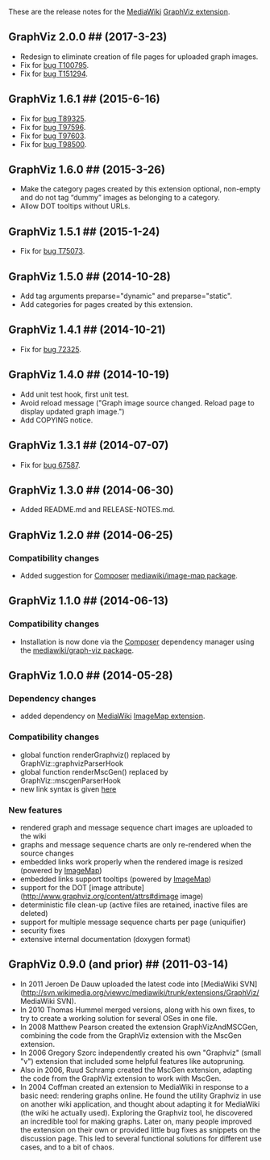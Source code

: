 These are the release notes for the [MediaWiki][mediawiki] [GraphViz extension][gv_ext].

## GraphViz 2.0.0 ## (2017-3-23)
* Redesign to eliminate creation of file pages for uploaded graph images.
* Fix for [bug T100795](https://phabricator.wikimedia.org/T100795).
* Fix for [bug T151294](https://phabricator.wikimedia.org/T151294).

## GraphViz 1.6.1 ## (2015-6-16)
* Fix for [bug T89325](https://phabricator.wikimedia.org/T89325).
* Fix for [bug T97596](https://phabricator.wikimedia.org/T97596).
* Fix for [bug T97603](https://phabricator.wikimedia.org/T97603).
* Fix for [bug T98500](https://phabricator.wikimedia.org/T98500).

## GraphViz 1.6.0 ## (2015-3-26)
* Make the category pages created by this extension optional, non-empty and do not tag “dummy” images as belonging to a category.
* Allow DOT tooltips without URLs.

## GraphViz 1.5.1 ## (2015-1-24)
* Fix for [bug T75073](https://phabricator.wikimedia.org/T75073).

## GraphViz 1.5.0 ## (2014-10-28)
* Add tag arguments preparse="dynamic" and preparse="static".
* Add categories for pages created by this extension.

## GraphViz 1.4.1 ## (2014-10-21)
* Fix for [bug 72325](https://bugzilla.wikimedia.org/show_bug.cgi?id=72325).

## GraphViz 1.4.0 ## (2014-10-19)
* Add unit test hook, first unit test.
* Avoid reload message ("Graph image source changed. Reload page to display updated graph image.")
* Add COPYING notice.

## GraphViz 1.3.1 ## (2014-07-07)
* Fix for [bug 67587](https://bugzilla.wikimedia.org/show_bug.cgi?id=67587).

## GraphViz 1.3.0 ## (2014-06-30)
* Added README.md and RELEASE-NOTES.md.

## GraphViz 1.2.0 ## (2014-06-25)

### Compatibility changes
* Added suggestion for [Composer][composer] [mediawiki/image-map package](https://packagist.org/packages/mediawiki/image-map).

## GraphViz 1.1.0 ## (2014-06-13)

### Compatibility changes
* Installation is now done via the [Composer][composer] dependency manager using the [mediawiki/graph-viz package](https://packagist.org/packages/mediawiki/graph-viz).

## GraphViz 1.0.0 ## (2014-05-28)

### Dependency changes
* added dependency on [MediaWiki][mediawiki] [ImageMap extension][image_map_ext].

### Compatibility changes
* global function renderGraphviz() replaced by GraphViz::graphvizParserHook
* global function renderMscGen() replaced by GraphViz::mscgenParserHook
* new link syntax is given [here](https://www.mediawiki.org/wiki/Extension:GraphViz#Links)

### New features
* rendered graph and message sequence chart images are uploaded to the wiki
* graphs and message sequence charts are only re-rendered when the source changes
* embedded links work properly when the rendered image is resized (powered by [ImageMap][image_map_ext])
* embedded links support tooltips (powered by [ImageMap][image_map_ext])
* support for the DOT [image attribute](http://www.graphviz.org/content/attrs#dimage image)
* deterministic file clean-up (active files are retained, inactive files are deleted)
* support for multiple message sequence charts per page (uniquifier)
* security fixes
* extensive internal documentation (doxygen format)

## GraphViz 0.9.0 (and prior) ## (2011-03-14)
* In 2011 Jeroen De Dauw uploaded the latest code into [MediaWiki SVN](http://svn.wikimedia.org/viewvc/mediawiki/trunk/extensions/GraphViz/ MediaWiki SVN).
* In 2010 Thomas Hummel merged versions, along with his own fixes, to try to create a working solution for several OSes in one file.
* In 2008 Matthew Pearson created the extension GraphVizAndMSCGen, combining the code from the GraphViz extension with the MscGen extension.
* In 2006 Gregory Szorc independently created his own "Graphviz" (small "v") extension that included some helpful features like autopruning.
* Also in 2006, Ruud Schramp created the MscGen extension, adapting the code from the GraphViz extension to work with MscGen.
* In 2004 Coffman created an extension to MediaWiki in response to a basic need: rendering graphs online. He found the utility Graphviz in use on another wiki application, and thought about adapting it for MediaWiki (the wiki he actually used). Exploring the Graphviz tool, he discovered an incredible tool for making graphs.  Later on, many people improved the extension on their own or provided little bug fixes as snippets on the discussion page. This led to several functional solutions for different use cases, and to a bit of chaos.

[mediawiki]: https://www.mediawiki.org/wiki/MediaWiki
[gv_ext]: https://www.mediawiki.org/wiki/Extension:GraphViz
[image_map_ext]: https://www.mediawiki.org/wiki/Extension:ImageMap
[composer]: http://getcomposer.org/

